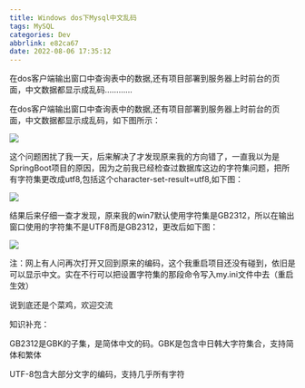 ```yaml
---
title: Windows dos下Mysql中文乱码
tags: MySQL
categories: Dev
abbrlink: e82ca67
date: 2022-08-06 17:35:12
---
```

在dos客户端输出窗口中查询表中的数据,还有项目部署到服务器上时前台的页面，中文数据都显示成乱码…………

<!-- more -->
在dos客户端输出窗口中查询表中的数据,还有项目部署到服务器上时前台的页面，中文数据都显示成乱码，如下图所示：

![](https://blog-cnd-1307088890.cos.ap-guangzhou.myqcloud.com/20220806173201.png)

 

这个问题困扰了我一天，后来解决了才发现原来我的方向错了，一直我以为是SpringBoot项目的原因，因为之前我已经检查过数据库这边的字符集问题，把所有字符集更改成utf8,包括这个character-set-result=utf8,如下图：

![](https://blog-cnd-1307088890.cos.ap-guangzhou.myqcloud.com/20220806173640.png)

结果后来仔细一查才发现，原来我的win7默认使用字符集是GB2312，所以在输出窗口使用的字符集不是UTF8而是GB2312，更改后如下图：

![](https://blog-cnd-1307088890.cos.ap-guangzhou.myqcloud.com/20220806173708.png)

注：网上有人问再次打开又回到原来的编码，这个我重启项目还没有碰到，依旧是可以显示中文。实在不行可以把设置字符集的那段命令写入my.ini文件中去（重启生效）

说到底还是个菜鸡，欢迎交流

 

知识补充：

GB2312是GBK的子集，是简体中文的码。GBK是包含中日韩大字符集合，支持简体和繁体

UTF-8包含大部分文字的编码，支持几乎所有字符
